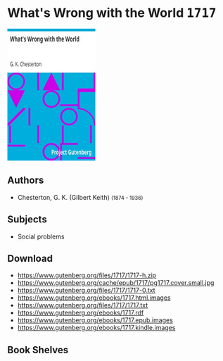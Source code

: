 # What's Wrong with the World <kbd>1717</kbd>

![](./cover.medium.jpg "")

## Authors


 - Chesterton, G. K. (Gilbert Keith) <small>(1874 - 1936)</small>

## Subjects


 - Social problems

## Download


 - https://www.gutenberg.org/files/1717/1717-h.zip
 - https://www.gutenberg.org/cache/epub/1717/pg1717.cover.small.jpg
 - https://www.gutenberg.org/files/1717/1717-0.txt
 - https://www.gutenberg.org/ebooks/1717.html.images
 - https://www.gutenberg.org/files/1717/1717.txt
 - https://www.gutenberg.org/ebooks/1717.rdf
 - https://www.gutenberg.org/ebooks/1717.epub.images
 - https://www.gutenberg.org/ebooks/1717.kindle.images

## Book Shelves


